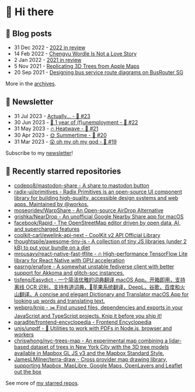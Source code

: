 # 👋 Hi there

## 📝 Blog posts

<!-- feed start -->
- 31 Dec 2022 - [2022 in review](https://cheeaun.com/blog/2022/12/2022-in-review/)
- 14 Feb 2022 - [Chengyu Wordle Is Not a Love Story](https://cheeaun.com/blog/2022/02/chengyu-wordle-is-not-a-love-story/)
- 2 Jan 2022 - [2021 in review](https://cheeaun.com/blog/2022/01/2021-in-review/)
- 5 Nov 2021 - [Replicating 3D Trees from Apple Maps](https://cheeaun.com/blog/2021/11/replicating-3d-trees-apple-maps/)
- 20 Sep 2021 - [Designing bus service route diagrams on BusRouter SG](https://cheeaun.com/blog/2021/09/bus-service-route-diagrams-busrouter-sg/)
<!-- feed end -->

More in the [archives](https://cheeaun.com/blog/archives/).

## 📰 Newsletter

<!-- newsletter start -->
- 31 Jul 2023 - [Actually… - 🥫 #23](https://cheeaun.substack.com/p/actually-23)
- 30 Jun 2023 - [🎂 1 year of (f)unemployment - 🥫 #22](https://cheeaun.substack.com/p/1-year-of-funemployment-22)
- 31 May 2023 - [🔥 Heatwave - 🥫 #21](https://cheeaun.substack.com/p/heatwave-21)
- 30 Apr 2023 - [🌞 Summertime - 🥫 #20](https://cheeaun.substack.com/p/summertime-20)
- 31 Mar 2023 - [😲 oh my oh my god - 🥫 #19](https://cheeaun.substack.com/p/oh-my-oh-my-god-19)
<!-- newsletter end -->

Subscribe to my [newsletter](https://cheeaun.substack.com/)!

## 🌟 Recently starred repositories

<!-- starred repos start -->
- [codepo8/mastodon-share - A share to mastodon button](https://github.com/codepo8/mastodon-share)
- [radix-ui/primitives - Radix Primitives is an open-source UI component library for building high-quality, accessible design systems and web apps. Maintained by @workos.](https://github.com/radix-ui/primitives)
- [moseoridev/WarpShare - An Open-source AirDrop Alternative](https://github.com/moseoridev/WarpShare)
- [grishka/NearDrop - An unofficial Google Nearby Share app for macOS](https://github.com/grishka/NearDrop)
- [facebook/Rapid - The OpenStreetMap editor driven by open data, AI, and supercharged features](https://github.com/facebook/Rapid)
- [coolkit-carl/ewelink-api-next - CoolKit v2 API Official Library](https://github.com/coolkit-carl/ewelink-api-next)
- [thoughtspile/awesome-tiny-js - A collection of tiny JS libraries (under 2 kB) to put your bundle on a diet](https://github.com/thoughtspile/awesome-tiny-js)
- [mrousavy/react-native-fast-tflite - 🔥 High-performance TensorFlow Lite library for React Native with GPU acceleration](https://github.com/mrousavy/react-native-fast-tflite)
- [easrng/enafore - A somewhat unstable fediverse client with better support for Akkoma and glitch-soc instances.](https://github.com/easrng/enafore)
- [tisfeng/Easydict - 一个简洁优雅的词典翻译 macOS App。开箱即用，支持离线 OCR 识别，支持有道词典，🍎苹果系统翻译，DeepL，谷歌，百度和火山翻译。A concise and elegant Dictionary and Translator macOS App for looking up words and translating text. ](https://github.com/tisfeng/Easydict)
- [webpro/knip - ✂️  Find unused files, dependencies and exports in your JavaScript and TypeScript projects. Knip it before you ship it!](https://github.com/webpro/knip)
- [paradite/frontend-encyclopedia - Frontend Encyclopedia](https://github.com/paradite/frontend-encyclopedia)
- [unjs/unpdf - 📄 Utilities to work with PDFs in Node.js, browser and workers](https://github.com/unjs/unpdf)
- [chriswhong/nyc-trees-map - An experimental map combining a lidar-based dataset of trees in New York City with the 3D tree models available in Mapbox GL JS v3 and the Mapbox Standard Style.](https://github.com/chriswhong/nyc-trees-map)
- [JamesLMilner/terra-draw - Cross provider map drawing library, supporting Mapbox, MapLibre, Google Maps, OpenLayers and Leaflet out the box ](https://github.com/JamesLMilner/terra-draw)
<!-- starred repos end -->

See more of [my starred repos](https://github.com/stars/cheeaun/).
